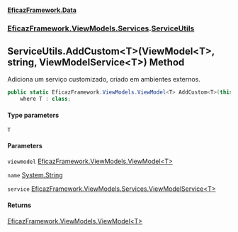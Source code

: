 #### [EficazFramework.Data](EficazFrameworkData.md 'EficazFramework Data')
### [EficazFramework.ViewModels.Services](EficazFrameworkData.md#EficazFramework_ViewModels_Services 'EficazFramework.ViewModels.Services').[ServiceUtils](ServiceUtils.md 'EficazFramework.ViewModels.Services.ServiceUtils')
## ServiceUtils.AddCustom&lt;T&gt;(ViewModel&lt;T&gt;, string, ViewModelService&lt;T&gt;) Method
Adiciona um serviço customizado, criado em ambientes externos.  
```csharp
public static EficazFramework.ViewModels.ViewModel<T> AddCustom<T>(this EficazFramework.ViewModels.ViewModel<T> viewmodel, string name, EficazFramework.ViewModels.Services.ViewModelService<T> service)
    where T : class;
```
#### Type parameters
<a name='EficazFramework_ViewModels_Services_ServiceUtils_AddCustom_T_(EficazFramework_ViewModels_ViewModel_T__string_EficazFramework_ViewModels_Services_ViewModelService_T_)_T'></a>
`T`  
  
#### Parameters
<a name='EficazFramework_ViewModels_Services_ServiceUtils_AddCustom_T_(EficazFramework_ViewModels_ViewModel_T__string_EficazFramework_ViewModels_Services_ViewModelService_T_)_viewmodel'></a>
`viewmodel` [EficazFramework.ViewModels.ViewModel&lt;](ViewModel_T_.md 'EficazFramework.ViewModels.ViewModel&lt;T&gt;')[T](ServiceUtils_AddCustom_T_(ViewModel_T__string_ViewModelService_T_).md#EficazFramework_ViewModels_Services_ServiceUtils_AddCustom_T_(EficazFramework_ViewModels_ViewModel_T__string_EficazFramework_ViewModels_Services_ViewModelService_T_)_T 'EficazFramework.ViewModels.Services.ServiceUtils.AddCustom&lt;T&gt;(EficazFramework.ViewModels.ViewModel&lt;T&gt;, string, EficazFramework.ViewModels.Services.ViewModelService&lt;T&gt;).T')[&gt;](ViewModel_T_.md 'EficazFramework.ViewModels.ViewModel&lt;T&gt;')  
  
<a name='EficazFramework_ViewModels_Services_ServiceUtils_AddCustom_T_(EficazFramework_ViewModels_ViewModel_T__string_EficazFramework_ViewModels_Services_ViewModelService_T_)_name'></a>
`name` [System.String](https://docs.microsoft.com/en-us/dotnet/api/System.String 'System.String')  
  
<a name='EficazFramework_ViewModels_Services_ServiceUtils_AddCustom_T_(EficazFramework_ViewModels_ViewModel_T__string_EficazFramework_ViewModels_Services_ViewModelService_T_)_service'></a>
`service` [EficazFramework.ViewModels.Services.ViewModelService&lt;](ViewModelService_T_.md 'EficazFramework.ViewModels.Services.ViewModelService&lt;T&gt;')[T](ServiceUtils_AddCustom_T_(ViewModel_T__string_ViewModelService_T_).md#EficazFramework_ViewModels_Services_ServiceUtils_AddCustom_T_(EficazFramework_ViewModels_ViewModel_T__string_EficazFramework_ViewModels_Services_ViewModelService_T_)_T 'EficazFramework.ViewModels.Services.ServiceUtils.AddCustom&lt;T&gt;(EficazFramework.ViewModels.ViewModel&lt;T&gt;, string, EficazFramework.ViewModels.Services.ViewModelService&lt;T&gt;).T')[&gt;](ViewModelService_T_.md 'EficazFramework.ViewModels.Services.ViewModelService&lt;T&gt;')  
  
#### Returns
[EficazFramework.ViewModels.ViewModel&lt;](ViewModel_T_.md 'EficazFramework.ViewModels.ViewModel&lt;T&gt;')[T](ServiceUtils_AddCustom_T_(ViewModel_T__string_ViewModelService_T_).md#EficazFramework_ViewModels_Services_ServiceUtils_AddCustom_T_(EficazFramework_ViewModels_ViewModel_T__string_EficazFramework_ViewModels_Services_ViewModelService_T_)_T 'EficazFramework.ViewModels.Services.ServiceUtils.AddCustom&lt;T&gt;(EficazFramework.ViewModels.ViewModel&lt;T&gt;, string, EficazFramework.ViewModels.Services.ViewModelService&lt;T&gt;).T')[&gt;](ViewModel_T_.md 'EficazFramework.ViewModels.ViewModel&lt;T&gt;')  
